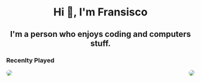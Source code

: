 
<h1 align="center">Hi 👋, I'm Fransisco </h1>
<h2 align="center">I'm a person who enjoys coding and computers stuff.</h2>

<h3 align="left">Recenlty Played</h3>
<img align="left" style="border-radius: 50px;" src="https://github.com/FransisGIT/FransisGIT/assets/102639215/e8805a4f-cf02-4c64-a31a-2ba67406aa41" >

<img align="right" style="border-radius: 50px;" src="https://spotify-github-profile.vercel.app/api/view.svg?uid=31ne6p3b7ubdlw277wivafv5hb2q&redirect=true][https://spotify-github-profile.vercel.app/api/view.svg?uid=31ne6p3b7ubdlw277wivafv5hb2q&cover_image=true&theme=default&show_offline=true&background_color=121212&interchange=true&bar_color=53b14f&bar_color_cover=false)" >
